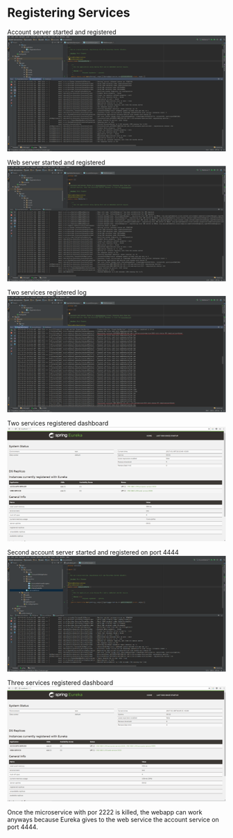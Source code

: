 # Registering Services
Account server started and registered
![Registration service](screenshots/accountServerStartedRegistered.png)

Web server started and registered
![Registration service2](screenshots/webServerStartedRegistered.png)

Two services registered log
![Registration service3](screenshots/twoServicesRegisteredLog.png)

Two services registered dashboard
![Registration service4](screenshots/twoServicesRegistered.png)

Second account server started and registered on port 4444
![Registration service5](screenshots/secondAccountServerStartedRegistered.png)

Three services registered dashboard
![Registration service6](screenshots/threeServicesRegistered.png)

Once the microservice with por 2222 is killed, the webapp can work anyways because Eureka gives to the web service the account service on port 4444.
